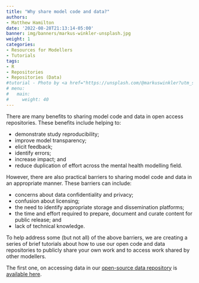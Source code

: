 ```yaml
---
title: "Why share model code and data?"
authors: 
- Matthew Hamilton
date: '2022-08-28T21:13:14-05:00'
banner: img/banners/markus-winkler-unsplash.jpg
weight: 1
categories:
- Resources for Modellers
- Tutorials
tags:
- R
- Repositories
- Repositories (Data)
#tutorial - Photo by <a href="https://unsplash.com/@markuswinkler?utm_source=unsplash&utm_medium=referral&utm_content=creditCopyText">Markus Winkler</a> on <a href="https://unsplash.com/s/photos/tutorial?utm_source=unsplash&utm_medium=referral&utm_content=creditCopyText">Unsplash</a>
# menu:
#   main:
#     weight: 40
---
```

There are many benefits to sharing model code and data in open access repositories. These benefits include helping to:

- demonstrate study reproducibility;
- improve model transparency;
- elicit feedback;
- identify errors;
- increase impact; and
- reduce duplication of effort across the mental health modelling field.

However, there are also practical barriers to sharing model code and data in an appropriate manner. These barriers can include:

- concerns about data confidentiality and privacy;
- confusion about licensing;
- the need to identify appropriate storage and dissemination platforms;
- the time and effort required to prepare, document and curate content for public release; and
- lack of technical knowledge.

To help address some (but not all) of the above barriers, we are creating a series of brief tutorials about how to use our open code and data repositories to publicly share your own work and to access work shared by other modellers.

The first one, on accessing data in our [open-source data repository](/blog/2022/08/22/open-data/) is [available here](/blog/2022/08/28/access_open_data/).

<!--add blocks of content here to add more sections to the community page -->

